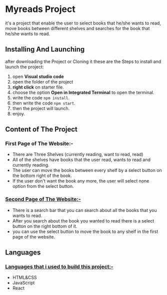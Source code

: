 # Myreads Project
 it's a project that enable the user to select books that he/she wants to read, move books between different shelves and searches for the book that he/she wants to read.


## Installing And Launching
 after downloading the Project or Cloning it these are the Steps to install and launch the project:
  1) open **Visual studio code**
  2) open the folder of the project
  3) **right click** on starter file.
  4) choose the option **Open in Integrated Terminal** to open the terminal.
  5) write the code `npm install`.
  6) then write the code `npm start`.
  7) then the project will launch.
  8) enjoy.


## Content of The Project

### First Page of The Website:-
* There are Three Shelves (currently reading, want to read, read)
* All of the shelves have books that the user read, wants to read and currently reading.
* The user can move the books between every shelf by a select button on the bottom right of the book.
* If the user don't want the book any more, the user will select none option from the select button.

### <u>Second Page of The Website:-</u>
* There is a search bar that you can search about all the books that you wants to read.
* After you search about the book you wanted to read there is a select button on the right bottom of it.
* you can use the select button to move the book to any shelf in the first page of the website.

## Languages

### <u>Languages that i used to build this project:-</u>
* HTML&CSS
* JavaScript
* React
